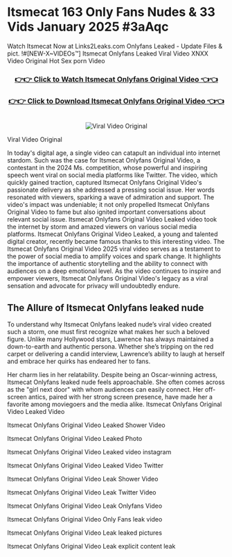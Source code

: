 # Itsmecat 163  Only Fans Nudes & 33 Vids January 2025 #3aAqc

Watch Itsmecat Now at Links2Leaks.com Onlyfans Leaked - Update Files & pict. !#[NEW-X~VIDEOs™] Itsmecat Onlyfans Leaked Viral Video XNXX Video Original Hot Sex porn Video
<br>
<div align="center">
<h3><a href="https://links2leaks.com/itsmecat" rel="nofollow">👉👉 Click to Watch Itsmecat Onlyfans Original Video 👈👈</a></h3>
<h3><a href="https://links2leaks.com/itsmecat" rel="nofollow">👉👉 Click to Download Itsmecat Onlyfans Original Video 👈👈</a></h3>
<br>
<a href="https://links2leaks.com/itsmecat" rel="nofollow"><img src="https://i.ibb.co/Gkj2r4b/banner.png" alt="Viral Video Original" style="max-width: 100%; display: inline-block;" data-target="animated-image.originalImage"></a>
</div>

Viral Video Original

In today's digital age, a single video can catapult an individual into internet stardom. Such was the case for Itsmecat Onlyfans Original Video, a contestant in the 2024 Ms. competition, whose powerful and inspiring speech went viral on social media platforms like Twitter.
The video, which quickly gained traction, captured Itsmecat Onlyfans Original Video's passionate delivery as she addressed a pressing social issue. Her words resonated with viewers, sparking a wave of admiration and support. The video's impact was undeniable; it not only propelled Itsmecat Onlyfans Original Video to fame but also ignited important conversations about relevant social issue.
Itsmecat Onlyfans Original Video Leaked video took the internet by storm and amazed viewers on various social media platforms. Itsmecat Onlyfans Original Video Leaked, a young and talented digital creator, recently became famous thanks to this interesting video.
The Itsmecat Onlyfans Original Video 2025 viral video serves as a testament to the power of social media to amplify voices and spark change. It highlights the importance of authentic storytelling and the ability to connect with audiences on a deep emotional level. As the video continues to inspire and empower viewers, Itsmecat Onlyfans Original Video's legacy as a viral sensation and advocate for privacy will undoubtedly endure.

<h2>The Allure of Itsmecat Onlyfans leaked nude</h2>


To understand why Itsmecat Onlyfans leaked nude’s viral video created such a storm, one must first recognize what makes her such a beloved figure. Unlike many Hollywood stars, Lawrence has always maintained a down-to-earth and authentic persona. Whether she’s tripping on the red carpet or delivering a candid interview, Lawrence’s ability to laugh at herself and embrace her quirks has endeared her to fans.

Her charm lies in her relatability. Despite being an Oscar-winning actress, Itsmecat Onlyfans leaked nude feels approachable. She often comes across as the "girl next door" with whom audiences can easily connect. Her off-screen antics, paired with her strong screen presence, have made her a favorite among moviegoers and the media alike.
Itsmecat Onlyfans Original Video Leaked Video

Itsmecat Onlyfans Original Video Leaked Shower Video

Itsmecat Onlyfans Original Video Leaked Photo

Itsmecat Onlyfans Original Video Leaked video instagram

Itsmecat Onlyfans Original Video Leaked Video Twitter

Itsmecat Onlyfans Original Video Leak Shower Video

Itsmecat Onlyfans Original Video Leak Twitter Video

Itsmecat Onlyfans Original Video Leak Onlyfans Video

Itsmecat Onlyfans Original Video Only Fans leak video

Itsmecat Onlyfans Original Video Leak leaked pictures

Itsmecat Onlyfans Original Video Leak explicit content leak